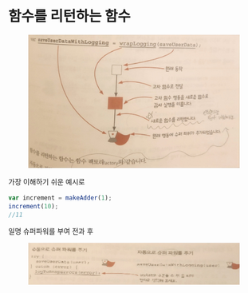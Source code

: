 # 함수를 리턴하는 함수

<figure><img src="../../../.gitbook/assets/image (12).png" alt=""><figcaption></figcaption></figure>

가장 이해하기 쉬운 예시로

```javascript
var increment = makeAdder(1);
increment(10);
//11
```



일명 슈퍼파워를 부여 전과 후

<figure><img src="../../../.gitbook/assets/image (5).png" alt=""><figcaption></figcaption></figure>

